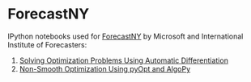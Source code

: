 # ForecastNY
IPython notebooks used for [ForecastNY](http://www.forecastny.com) by Microsoft and International Institute of Forecasters:
1. [Solving Optimization Problems Using Automatic Differentiation](https://nbviewer.jupyter.org/github/nicholashub/ForecastNY-2017/blob/master/Solving%20Optimization%20Problems%20Using%20Automatic%20Differentiation.ipynb)
2. [Non-Smooth Optimization Using pyOpt and AlgoPy](https://nbviewer.jupyter.org/github/nicholashub/ForecastNY-2017/blob/master/Non-Smooth%20Optimization%20Using%20pyOpt%20and%20AlgoPy.ipynb)
